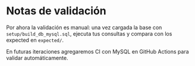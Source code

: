 # Notas de validación
Por ahora la validación es manual: una vez cargada la base con `setup/build_db_mysql.sql`, ejecuta tus consultas y compara con los expected en `expected/`.

En futuras iteraciones agregaremos CI con MySQL en GitHub Actions para validar automáticamente.
